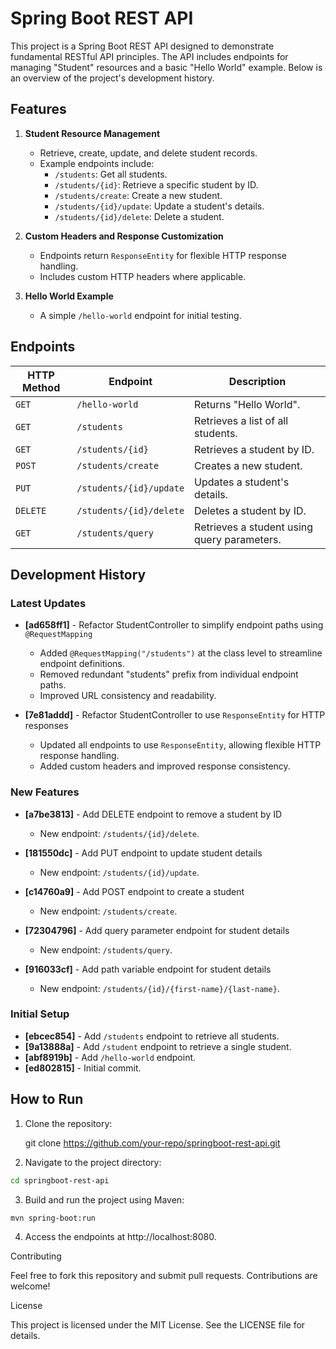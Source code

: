 # Spring Boot REST API

This project is a Spring Boot REST API designed to demonstrate fundamental RESTful API principles. The API includes endpoints for managing "Student" resources and a basic "Hello World" example. Below is an overview of the project's development history.

## Features

1. **Student Resource Management**
   - Retrieve, create, update, and delete student records.
   - Example endpoints include:
     - `/students`: Get all students.
     - `/students/{id}`: Retrieve a specific student by ID.
     - `/students/create`: Create a new student.
     - `/students/{id}/update`: Update a student's details.
     - `/students/{id}/delete`: Delete a student.

2. **Custom Headers and Response Customization**
   - Endpoints return `ResponseEntity` for flexible HTTP response handling.
   - Includes custom HTTP headers where applicable.

3. **Hello World Example**
   - A simple `/hello-world` endpoint for initial testing.

## Endpoints

| HTTP Method | Endpoint                         | Description                           |
|-------------|----------------------------------|---------------------------------------|
| `GET`       | `/hello-world`                  | Returns "Hello World".               |
| `GET`       | `/students`                     | Retrieves a list of all students.    |
| `GET`       | `/students/{id}`                | Retrieves a student by ID.           |
| `POST`      | `/students/create`              | Creates a new student.               |
| `PUT`       | `/students/{id}/update`         | Updates a student's details.         |
| `DELETE`    | `/students/{id}/delete`         | Deletes a student by ID.             |
| `GET`       | `/students/query`               | Retrieves a student using query parameters. |

## Development History

### Latest Updates
- **[ad658ff1]** - Refactor StudentController to simplify endpoint paths using `@RequestMapping`
  - Added `@RequestMapping("/students")` at the class level to streamline endpoint definitions.
  - Removed redundant "students" prefix from individual endpoint paths.
  - Improved URL consistency and readability.

- **[7e81addd]** - Refactor StudentController to use `ResponseEntity` for HTTP responses
  - Updated all endpoints to use `ResponseEntity`, allowing flexible HTTP response handling.
  - Added custom headers and improved response consistency.

### New Features
- **[a7be3813]** - Add DELETE endpoint to remove a student by ID
  - New endpoint: `/students/{id}/delete`.

- **[181550dc]** - Add PUT endpoint to update student details
  - New endpoint: `/students/{id}/update`.

- **[c14760a9]** - Add POST endpoint to create a student
  - New endpoint: `/students/create`.

- **[72304796]** - Add query parameter endpoint for student details
  - New endpoint: `/students/query`.

- **[916033cf]** - Add path variable endpoint for student details
  - New endpoint: `/students/{id}/{first-name}/{last-name}`.

### Initial Setup
- **[ebcec854]** - Add `/students` endpoint to retrieve all students.
- **[9a13888a]** - Add `/student` endpoint to retrieve a single student.
- **[abf8919b]** - Add `/hello-world` endpoint.
- **[ed802815]** - Initial commit.

## How to Run

1. Clone the repository:

   git clone https://github.com/your-repo/springboot-rest-api.git

2.	Navigate to the project directory:

  ```bash
  cd springboot-rest-api
  ```

3.	Build and run the project using Maven:

  ```bash
  mvn spring-boot:run
  ```

4.	Access the endpoints at http://localhost:8080.

Contributing

Feel free to fork this repository and submit pull requests. Contributions are welcome!

License

This project is licensed under the MIT License. See the LICENSE file for details.
